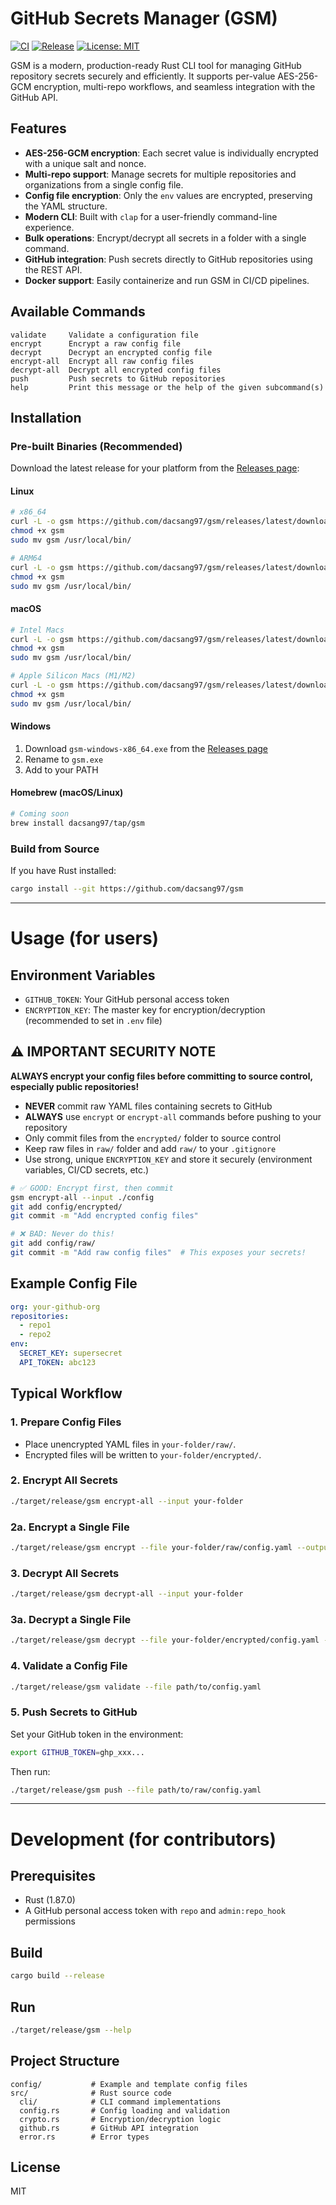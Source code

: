 # GitHub Secrets Manager (GSM)

[![CI](https://github.com/dacsang97/gsm/workflows/CI/badge.svg)](https://github.com/dacsang97/gsm/actions)
[![Release](https://github.com/dacsang97/gsm/workflows/Release/badge.svg)](https://github.com/dacsang97/gsm/releases)
[![License: MIT](https://img.shields.io/badge/License-MIT-yellow.svg)](https://opensource.org/licenses/MIT)

GSM is a modern, production-ready Rust CLI tool for managing GitHub repository secrets securely and efficiently. It supports per-value AES-256-GCM encryption, multi-repo workflows, and seamless integration with the GitHub API.

## Features
- **AES-256-GCM encryption**: Each secret value is individually encrypted with a unique salt and nonce.
- **Multi-repo support**: Manage secrets for multiple repositories and organizations from a single config file.
- **Config file encryption**: Only the `env` values are encrypted, preserving the YAML structure.
- **Modern CLI**: Built with `clap` for a user-friendly command-line experience.
- **Bulk operations**: Encrypt/decrypt all secrets in a folder with a single command.
- **GitHub integration**: Push secrets directly to GitHub repositories using the REST API.
- **Docker support**: Easily containerize and run GSM in CI/CD pipelines.

## Available Commands
```
validate     Validate a configuration file
encrypt      Encrypt a raw config file
decrypt      Decrypt an encrypted config file
encrypt-all  Encrypt all raw config files
decrypt-all  Decrypt all encrypted config files
push         Push secrets to GitHub repositories
help         Print this message or the help of the given subcommand(s)
```

## Installation

### Pre-built Binaries (Recommended)

Download the latest release for your platform from the [Releases page](https://github.com/dacsang97/gsm/releases):

#### Linux
```bash
# x86_64
curl -L -o gsm https://github.com/dacsang97/gsm/releases/latest/download/gsm-linux-x86_64
chmod +x gsm
sudo mv gsm /usr/local/bin/

# ARM64
curl -L -o gsm https://github.com/dacsang97/gsm/releases/latest/download/gsm-linux-aarch64
chmod +x gsm
sudo mv gsm /usr/local/bin/
```

#### macOS
```bash
# Intel Macs
curl -L -o gsm https://github.com/dacsang97/gsm/releases/latest/download/gsm-macos-x86_64
chmod +x gsm
sudo mv gsm /usr/local/bin/

# Apple Silicon Macs (M1/M2)
curl -L -o gsm https://github.com/dacsang97/gsm/releases/latest/download/gsm-macos-aarch64
chmod +x gsm
sudo mv gsm /usr/local/bin/
```

#### Windows
1. Download `gsm-windows-x86_64.exe` from the [Releases page](https://github.com/dacsang97/gsm/releases)
2. Rename to `gsm.exe`
3. Add to your PATH

#### Homebrew (macOS/Linux)
```bash
# Coming soon
brew install dacsang97/tap/gsm
```

### Build from Source

If you have Rust installed:
```bash
cargo install --git https://github.com/dacsang97/gsm
```

---

# Usage (for users)

## Environment Variables
- `GITHUB_TOKEN`: Your GitHub personal access token
- `ENCRYPTION_KEY`: The master key for encryption/decryption (recommended to set in `.env` file)

## ⚠️ IMPORTANT SECURITY NOTE

**ALWAYS encrypt your config files before committing to source control, especially public repositories!**

- **NEVER** commit raw YAML files containing secrets to GitHub
- **ALWAYS** use `encrypt` or `encrypt-all` commands before pushing to your repository
- Only commit files from the `encrypted/` folder to source control
- Keep raw files in `raw/` folder and add `raw/` to your `.gitignore`
- Use strong, unique `ENCRYPTION_KEY` and store it securely (environment variables, CI/CD secrets, etc.)

```bash
# ✅ GOOD: Encrypt first, then commit
gsm encrypt-all --input ./config
git add config/encrypted/
git commit -m "Add encrypted config files"

# ❌ BAD: Never do this!
git add config/raw/
git commit -m "Add raw config files"  # This exposes your secrets!
```

## Example Config File
```yaml
org: your-github-org
repositories:
  - repo1
  - repo2
env:
  SECRET_KEY: supersecret
  API_TOKEN: abc123
```

## Typical Workflow

### 1. Prepare Config Files
- Place unencrypted YAML files in `your-folder/raw/`.
- Encrypted files will be written to `your-folder/encrypted/`.

### 2. Encrypt All Secrets
```sh
./target/release/gsm encrypt-all --input your-folder
```

### 2a. Encrypt a Single File
```sh
./target/release/gsm encrypt --file your-folder/raw/config.yaml --output your-folder/encrypted/config.yaml
```

### 3. Decrypt All Secrets
```sh
./target/release/gsm decrypt-all --input your-folder
```

### 3a. Decrypt a Single File
```sh
./target/release/gsm decrypt --file your-folder/encrypted/config.yaml --output your-folder/raw/config.yaml
```

### 4. Validate a Config File
```sh
./target/release/gsm validate --file path/to/config.yaml
```

### 5. Push Secrets to GitHub
Set your GitHub token in the environment:
```sh
export GITHUB_TOKEN=ghp_xxx...
```
Then run:
```sh
./target/release/gsm push --file path/to/raw/config.yaml
```

---

# Development (for contributors)

## Prerequisites
- Rust (1.87.0)
- A GitHub personal access token with `repo` and `admin:repo_hook` permissions

## Build
```sh
cargo build --release
```

## Run
```sh
./target/release/gsm --help
```

## Project Structure
```
config/           # Example and template config files
src/              # Rust source code
  cli/            # CLI command implementations
  config.rs       # Config loading and validation
  crypto.rs       # Encryption/decryption logic
  github.rs       # GitHub API integration
  error.rs        # Error types
```

## License
MIT 